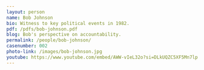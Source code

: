 ```yaml
---
layout: person
name: Bob Johnson
bio: Witness to key political events in 1982.
pdf: /pdfs/bob-johnson.pdf
blog: Bob's perspective on accountability.
permalink: /people/bob-johnson/
casenumber: 002
photo-link: /images/bob-johnson.jpg
youtube: https://www.youtube.com/embed/AWW-vIeL32o?si=DLkUQZC5XF5Mn7lp
---
```

